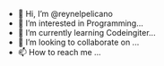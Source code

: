 - 👋 Hi, I’m @reynelpelicano
- 👀 I’m interested in Programming...
- 🌱 I’m currently learning Codeingiter...
- 💞️ I’m looking to collaborate on ...
- 📫 How to reach me ...

<!---
reynelpelicano/reynelpelicano is a ✨ special ✨ repository because its `README.md` (this file) appears on your GitHub profile.
You can click the Preview link to take a look at your changes.
--->
